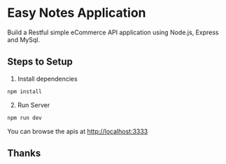 # Easy Notes Application

Build a Restful  simple eCommerce API  application using Node.js, Express and MySql.

## Steps to Setup

1. Install dependencies

```bash
npm install
```

2. Run Server

```bash
npm run dev
```

You can browse the apis at <http://localhost:3333>

## Thanks